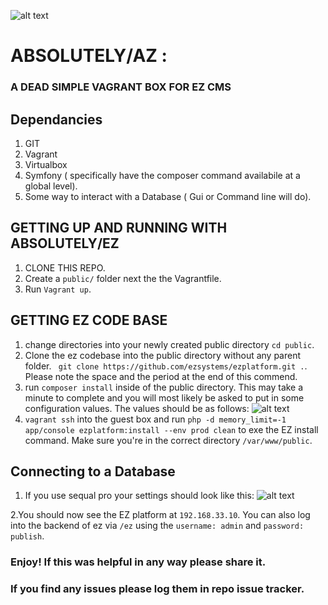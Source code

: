 [logo]: http://i.imgur.com/OP9EOUP.jpg "ABSOLUTELY / EZ"
[config]: http://i.imgur.com/B4NXmci.png "Config settings"
[connection]: http://i.imgur.com/veE7UJ6.png "mysql connection"
![alt text][logo]
# ABSOLUTELY/AZ : 
### A DEAD SIMPLE VAGRANT BOX FOR EZ CMS

## Dependancies
1. GIT 
2. Vagrant
3. Virtualbox
4. Symfony ( specifically have the composer command availabile at a global level). 
5. Some way to interact with a Database ( Gui or Command line will do).


## GETTING UP AND RUNNING WITH ABSOLUTELY/EZ 
1. CLONE THIS REPO.
2. Create a `public/` folder next the the Vagrantfile.
3. Run `Vagrant up`.

## GETTING EZ CODE BASE
1. change directories into your newly created public directory `cd public`.
2. Clone the ez codebase into the public directory without any parent folder. ` git clone https://github.com/ezsystems/ezplatform.git .`. Please note the space and the period at the end of this commend.
3. run `composer install` inside of the public directory. This may take a minute to complete and you will most likely be asked to put in some configuration values. The values should be as follows: ![alt text][config]
4. `vagrant ssh` into the guest box and run `php -d memory_limit=-1 app/console ezplatform:install --env prod clean` to exe the EZ install command. Make sure you're in the correct directory `/var/www/public`.

## Connecting to a Database
1. If you use sequal pro your settings should look like this: ![alt text][connection]

2.You should now see the EZ platform at `192.168.33.10`. You can also log into the backend of ez via `/ez` using the `username: admin` and `password: publish`.

### Enjoy! If this was helpful in any way please share it.
### If you find any issues please log them in repo issue tracker. 


